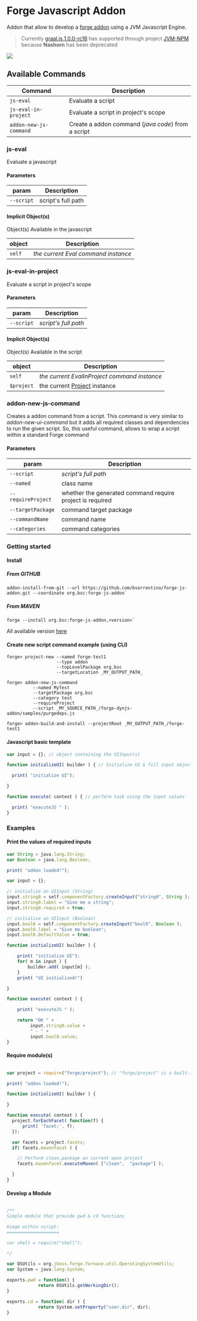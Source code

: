# Forge Javascript Addon

Addon that allow to develop a [forge addon](http://forge.jboss.org/addons) using a JVM Javascript Engine.
> Currently [graal.js 1.0.0-rc16](https://github.com/graalvm/graaljs) has supported through project [JVM-NPM](https://github.com/bsorrentino/jvm-npm)  
> because **Nashorn** has been deprecated


<a href="http://search.maven.org/#search%7Cga%7C1%7Ca%3A%22forge-js-addon"><img src="https://img.shields.io/maven-central/v/org.bsc/forge-js-addon.svg"></a>

## Available Commands

Command | Description
---- | ----
`js-eval`       |Evaluate a script
`js-eval-in-project` | Evaluate a script in project's scope
`addon-new-js-command` | Create a addon command (_java code_) from a script

###  js-eval

Evaluate a javascript

#### Parameters

param | Description
---- | ----
`--script`      | script's full path

#### Implicit Object(s)

Object(s) Available in the javascript

object | Description
---- | ----
`self`          | *the current Eval command instance*

### js-eval-in-project

Evaluate a script in project's scope

#### Parameters
param | Description
---- | ----
`--script`      | *script's full path*

#### Implicit Object(s)
Object(s) Available in the script

object | Description
---- | ----
`self`          | *the current EvalInProject command instance*
`$project`       | the current [Project](http://docs.jboss.org/forge/javadoc/2.6.1-SNAPSHOT/org/jboss/forge/addon/projects/Project.html) instance


### addon-new-js-command

Creates a addon command from a script. This command is very similar to *addon-new-ui-command* but it adds all required classes and dependencies to run the given script. So, this useful command, allows to wrap a script within a standard Forge command

#### Parameters
param | Description
---- | ----
`--script`      | *script's full path*
`--named`  | class name
`--requireProject` | whether the generated command require project is required
`--targetPackage`  | command target package
`--commandName`  | command name
`--categories` | command categories


### Getting started

#### Install

##### From GITHUB

```
addon-install-from-git --url https://github.com/bsorrentino/forge-js-addon.git --coordinate org.bsc:forge-js-addon`
```

##### From MAVEN

```
forge --install org.bsc:forge-js-addon,<version>`
```

All available version [here]( http://search.maven.org/#search%7Cgav%7C1%7Cg%3A%22org.bsc%22%20AND%20a%3A%22forge-js-addon%22)

#### Create new script command example (using CLI)
```
forge> project-new --named forge-test1
                   --type addon
                   --topLevelPackage org.bsc
                   --targetLocation _MY_OUTPUT_PATH_

forge> addon-new-js-command
          --named MyTest
          --targetPackage org.bsc
          --category test
          --requireProject
          --script _MY_SOURCE_PATH_/forge-dynjs-addon/samples/purgedeps.js

forge> addon-build-and-install --projectRoot _MY_OUTPUT_PATH_/forge-test1

```


#### Javascript basic template
```javascript
var input = {}; // object containing the UIInput(s)

function initializeUI( builder ) { // Initialize UI & fill input object

  print( "initialize UI");

}

function execute( context ) { // perform task using the input values

  print( "executeJS " );
}

```

### Examples

#### Print the values of required inputs
```javascript
var String = java.lang.String;
var Boolean = java.lang.Boolean;

print( "addon loaded!");

var input = {};

// initialize an UIInput (String)
input.string0 = self.componentFactory.createInput("string0", String );
input.string0.label = "Give me a string";
input.string0.required = true;

// initialize an UIInput (Boolean)
input.bool0 = self.componentFactory.createInput("bool0", Boolean );
input.bool0.label = "Give me boolean";
input.bool0.DefaultValue = true;

function initializeUI( builder ) {

	print( "initialize UI");
	for( m in input ) {
		builder.add( input[m] );
	}
	print( "UI initialized!")

}

function execute( context ) {

	print( "executeJS " );

	return "OK " +
         input.string0.value +
         " - " +
         input.bool0.value;
}
```

#### Require module(s)
```javascript

var project = require("forge/project"); // "forge/project" is a built-in module

print( "addon loaded!");

function initializeUI( builder ) {

}

function execute( context ) {
  project.forEachFacet( function(f) {
      print( 'facet:', f);
  });

  var facets = project.facets;
  if( facets.mavenfacet ) {

    // Perform clean,package on current open project
    facets.mavenfacet.executeMaven( ["clean",  "package"] );

  }
}
```

#### Develop a Module
```javascript

/**
Simple module that provide pwd & cd functions

Usage within script:
====================

var shell = require("shell");

*/

var OSUtils = org.jboss.forge.furnace.util.OperatingSystemUtils;
var System = java.lang.System;

exports.pwd = function() {
			return OSUtils.getWorkingDir();
}

exports.cd = function( dir ) {
			return System.setProperty("user.dir", dir);
}

```
